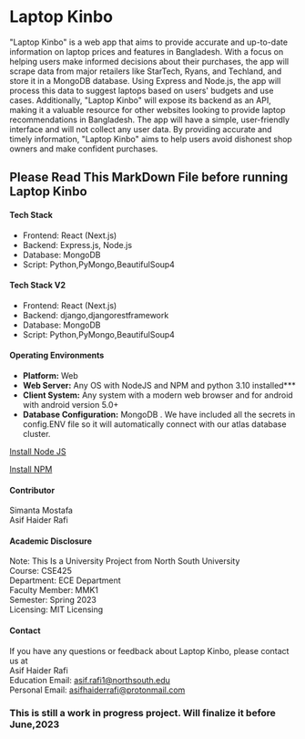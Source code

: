 
# Laptop Kinbo
"Laptop Kinbo" is a web app that aims to provide accurate and up-to-date information on laptop prices and features in Bangladesh. With a focus on helping users make informed decisions about their purchases, the app will scrape data from major retailers like StarTech, Ryans, and Techland, and store it in a MongoDB database. Using Express and Node.js, the app will process this data to suggest laptops based on users' budgets and use cases. Additionally, "Laptop Kinbo" will expose its backend as an API, making it a valuable resource for other websites looking to provide laptop recommendations in Bangladesh. The app will have a simple, user-friendly interface and will not collect any user data. By providing accurate and timely information, "Laptop Kinbo" aims to help users avoid dishonest shop owners and make confident purchases.


## Please Read This MarkDown File before running Laptop Kinbo
#### Tech Stack
* Frontend: React (Next.js)
* Backend: Express.js, Node.js
* Database: MongoDB 
* Script: Python,PyMongo,BeautifulSoup4
#### Tech Stack V2
* Frontend: React (Next.js)
* Backend: django,djangorestframework
* Database: MongoDB 
* Script: Python,PyMongo,BeautifulSoup4

#### Operating Environments
<p style="text-align: left;font-family:arial;">
<ul type="disc"> 
  <li><strong>Platform:</strong> Web </li>
  <li><strong>Web Server:</strong> Any OS with NodeJS and NPM and python 3.10 installed***</li>
  <li><strong>Client System:</strong> Any system with a modern web browser and for android with android version 5.0+</li>
  <li><strong>Database Configuration:</strong> MongoDB . We have included all the secrets in config.ENV file so it will automatically connect with our atlas database cluster.</li>
</ul>
</p>

[Install Node JS](https://nodejs.org/en/)

[Install NPM](https://www.npmjs.com/)



#### Contributor
Simanta Mostafa <br>
Asif Haider Rafi <br>

#### Academic Disclosure 
Note: This Is a University Project from North South University <br>
Course: CSE425 <br> 
Department: ECE Department <br>
Faculty Member: MMK1 <br>
Semester: Spring 2023 <br> 
Licensing: MIT Licensing
#### Contact 
If you have any questions or feedback about Laptop Kinbo, please contact us at <br>
Asif Haider Rafi <br>
Education Email: asif.rafi1@northsouth.edu <br>
Personal Email: asifhaiderrafi@protonmail.com

### This is still a work in progress project. Will finalize it before June,2023

